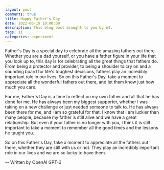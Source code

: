 ```yaml
---
layout: post
comments: true
title: Happy Father's Day
date: 2022-06-19 10:00:00
description: This blog post brought to you by AI.
tags: ai
categories: experiment
---
```


Father's Day is a special day to celebrate all the amazing fathers out there. Whether you are a dad yourself, or you have a father figure in your life that you look up to, this day is for celebrating all the great things that fathers do. From being a protector and provider, to being a shoulder to cry on and a sounding board for life's toughest decisions, fathers play an incredibly important role in our lives. So on this Father's Day, take a moment to appreciate all the wonderful fathers out there, and let them know just how much you care.

For me, Father's Day is a time to reflect on my own father and all that he has done for me. He has always been my biggest supporter, whether I was taking on a new challenge or just needed someone to talk to. He has always been there for me, and I am so grateful for that. I know that I am luckier than many people, because my father is still alive and we have a great relationship. But even if your father is no longer with you, I think it is still important to take a moment to remember all the good times and the lessons he taught you.

So on this Father's Day, take a moment to appreciate all the fathers out there, whether they are still with us or not. They play an incredibly important role in our lives and we are so lucky to have them.

-- Written by OpenAI GPT-3
